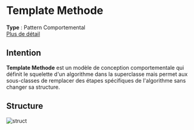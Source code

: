 # Template Methode
**Type** : Pattern Comportemental \
[Plus de détail](https://refactoring.guru/design-patterns/template-method)
## Intention
**Template Methode** est un modèle de conception comportementale qui définit le squelette d'un algorithme dans la superclasse mais permet aux sous-classes de remplacer des étapes spécifiques de l'algorithme sans changer sa structure.

## Structure
![struct](https://refactoring.guru/images/patterns/diagrams/template-method/structure.png)